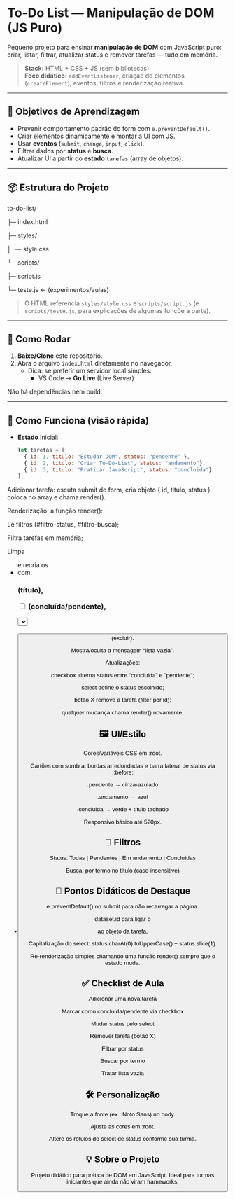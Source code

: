 # To-Do List — Manipulação de DOM (JS Puro)

Pequeno projeto para ensinar **manipulação de DOM** com JavaScript puro: criar, listar, filtrar, atualizar status e remover tarefas — tudo em memória.

> **Stack:** HTML + CSS + JS (sem bibliotecas)  
> **Foco didático:** `addEventListener`, criação de elementos (`createElement`), eventos, filtros e renderização reativa.

---

## 🎯 Objetivos de Aprendizagem

- Prevenir comportamento padrão do form com `e.preventDefault()`.
- Criar elementos dinamicamente e montar a UI com JS.
- Usar **eventos** (`submit`, `change`, `input`, `click`).
- Filtrar dados por **status** e **busca**.
- Atualizar UI a partir do **estado** `tarefas` (array de objetos).

---

## 📦 Estrutura do Projeto

to-do-list/

├─ index.html

├─ styles/

│ └─ style.css

└─ scripts/

├─ script.js

└─ teste.js ← (experimentos/aulas)

> O HTML referencia `styles/style.css` e `scripts/script.js` (e `scripts/teste.js`, para explicações de algumas funçõe a parte).

---

## 🚀 Como Rodar

1. **Baixe/Clone** este repositório.
2. Abra o arquivo `index.html` diretamente no navegador.
   - Dica: se preferir um servidor local simples:
     - VS Code → **Go Live** (Live Server)

Não há dependências nem build.

---

## 🧠 Como Funciona (visão rápida)

- **Estado** inicial:
  ```js
  let tarefas = [
    { id: 1, titulo: "Estudar DOM", status: "pendente" },
    { id: 2, titulo: "Criar To-Do-List", status: "andamento"},
    { id: 3, titulo: "Praticar JavaScript", status: "concluida"}
  ];

Adicionar tarefa: escuta submit do form, cria objeto { id, titulo, status }, coloca no array e chama render().

Renderização: a função render():

Lê filtros (#filtro-status, #filtro-busca);

Filtra tarefas em memória;

Limpa <ul> e recria os <li> com:

<h3> (título),

<input type="checkbox"> (concluída/pendente),

<select> (pendente/andamento/concluída),

<button class="remover"> (excluir).

Mostra/oculta a mensagem “lista vazia”.

Atualizações:

checkbox alterna status entre "concluida" e "pendente";

select define o status escolhido;

botão X remove a tarefa (filter por id);

qualquer mudança chama render() novamente.

## 🖼️ UI/Estilo

Cores/variáveis CSS em :root.

Cartões com sombra, bordas arredondadas e barra lateral de status via ::before:

.pendente → cinza-azulado

.andamento → azul

.concluida → verde + título tachado

Responsivo básico até 520px.

## 🔎 Filtros

Status: Todas | Pendentes | Em andamento | Concluídas

Busca: por termo no título (case-insensitive)

## 🧩 Pontos Didáticos de Destaque

e.preventDefault() no submit para não recarregar a página.

dataset.id para ligar o <li> ao objeto da tarefa.

Capitalização do select: status.charAt(0).toUpperCase() + status.slice(1).

Re-renderização simples chamando uma função render() sempre que o estado muda.

## ✅ Checklist de Aula

Adicionar uma nova tarefa

Marcar como concluída/pendente via checkbox

Mudar status pelo select

Remover tarefa (botão X)

Filtrar por status

Buscar por termo

Tratar lista vazia

## 🛠️ Personalização

Troque a fonte (ex.: Noto Sans) no body.

Ajuste as cores em :root.

Altere os rótulos do select de status conforme sua turma.

## 💡 Sobre o Projeto

Projeto didático para prática de DOM em JavaScript. Ideal para turmas iniciantes que ainda não viram frameworks.
